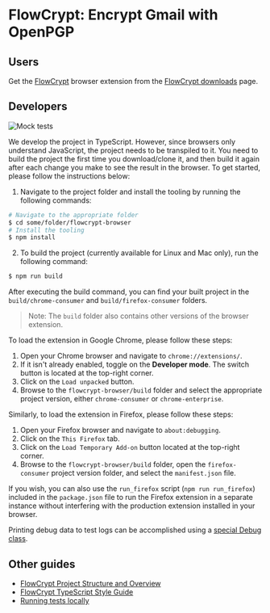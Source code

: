 # FlowCrypt: Encrypt Gmail with OpenPGP

## Users

Get the [FlowCrypt](https://flowcrypt.com/) browser extension from the [FlowCrypt downloads](https://flowcrypt.com/download) page.

## Developers

![Mock tests](https://flowcrypt.semaphoreci.com/badges/flowcrypt-browser.svg?key=d575b4ff-e35d-4217-9152-27cea9e72c19)

We develop the project in TypeScript. However, since browsers only understand JavaScript, the project needs to be transpiled to it. You need to build the project the first time you download/clone it, and then build it again after each change you make to see the result in the browser. To get started, please follow the instructions below:

1. Navigate to the project folder and install the tooling by running the following commands:

```bash
# Navigate to the appropriate folder
$ cd some/folder/flowcrypt-browser
# Install the tooling
$ npm install
```

2. To build the project (currently available for Linux and Mac only), run the following command:


```bash
$ npm run build
```

After executing the build command, you can find your built project in the `build/chrome-consumer` and `build/firefox-consumer` folders.

> Note: The `build` folder also contains other versions of the browser extension.

To load the extension in Google Chrome, please follow these steps:

1. Open your Chrome browser and navigate to `chrome://extensions/`.
2. If it isn't already enabled, toggle on the **Developer mode**. The switch button is located at the top-right corner.
3. Click on the `Load unpacked` button.
4. Browse to the `flowcrypt-browser/build` folder and select the appropriate project version, either `chrome-consumer` or `chrome-enterprise`.

Similarly, to load the extension in Firefox, please follow these steps:

1. Open your Firefox browser and navigate to `about:debugging`.
2. Click on the `This Firefox` tab.
3. Click on the `Load Temporary Add-on` button located at the top-right corner.
4. Browse to the `flowcrypt-browser/build` folder, open the `firefox-consumer` project version folder, and select the `manifest.json` file.

If you wish, you can also use the `run_firefox` script (`npm run run_firefox`) included in the `package.json` file to run the Firefox extension in a separate instance without interfering with the production extension installed in your browser.

Printing debug data to test logs can be accomplished using a [special Debug class](https://github.com/FlowCrypt/flowcrypt-browser/tree/master/extension/js/common/platform/debug.ts#L7).

## Other guides

- [FlowCrypt Project Structure and Overview](https://github.com/FlowCrypt/flowcrypt-browser/wiki/FlowCrypt-Project-Structure-and-Overview)
- [FlowCrypt TypeScript Style Guide](https://github.com/FlowCrypt/flowcrypt-browser/wiki/FlowCrypt-TypeScript-Style-Guide)
- [Running tests locally](https://github.com/FlowCrypt/flowcrypt-browser/wiki/Running-tests-locally)

